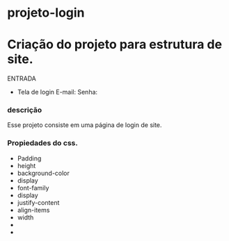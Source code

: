 # projeto-login

# Criação do projeto para estrutura de site.

ENTRADA 
 
 * Tela de login
 E-mail:
 Senha:


 ### descrição 
 Esse projeto consiste em uma página de login de site.


 ### Propiedades do css.
 * Padding 
 * height
 * background-color
 * display
 * font-family
 * display
 * justify-content
 * align-items
 * width
 *
 *
